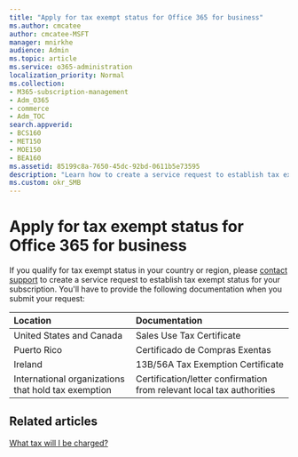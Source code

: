 ```yaml
---
title: "Apply for tax exempt status for Office 365 for business"
ms.author: cmcatee
author: cmcatee-MSFT
manager: mnirkhe
audience: Admin
ms.topic: article
ms.service: o365-administration
localization_priority: Normal
ms.collection: 
- M365-subscription-management 
- Adm_O365
- commerce
- Adm_TOC
search.appverid:
- BCS160
- MET150
- MOE150
- BEA160
ms.assetid: 85199c8a-7650-45dc-92bd-0611b5e73595
description: "Learn how to create a service request to establish tax exempt status for your Office 365 subscription, if you qualify for tax exempt in your country or region."
ms.custom: okr_SMB
---
```


# Apply for tax exempt status for Office 365 for business

If you qualify for tax exempt status in your country or region, please [contact support](../contact-support-for-business-products.md) to create a service request to establish tax exempt status for your subscription. You'll have to provide the following documentation when you submit your request: 
  
|**Location**|**Documentation**|
|:-----|:-----|
|United States and Canada  <br/> |Sales Use Tax Certificate  <br/> |
|Puerto Rico  <br/> |Certificado de Compras Exentas  <br/> |
|Ireland  <br/> |13B/56A Tax Exemption Certificate  <br/> |
|International organizations that hold tax exemption  <br/> |Certification/letter confirmation from relevant local tax authorities  <br/> |
   
## Related articles

[What tax will I be charged?](what-tax-will-i-be-charged.md)